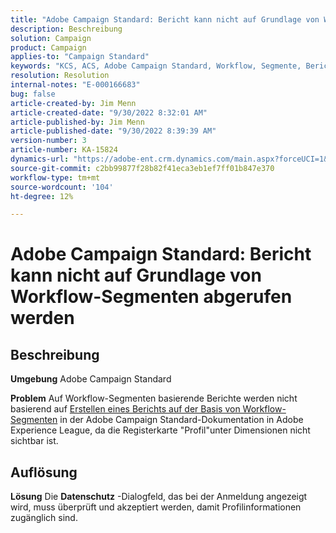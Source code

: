 ```yaml
---
title: "Adobe Campaign Standard: Bericht kann nicht auf Grundlage von Workflow-Segmenten abgerufen werden."
description: Beschreibung
solution: Campaign
product: Campaign
applies-to: "Campaign Standard"
keywords: "KCS, ACS, Adobe Campaign Standard, Workflow, Segmente, Bericht, FAQ"
resolution: Resolution
internal-notes: "E-000166683"
bug: false
article-created-by: Jim Menn
article-created-date: "9/30/2022 8:32:01 AM"
article-published-by: Jim Menn
article-published-date: "9/30/2022 8:39:39 AM"
version-number: 3
article-number: KA-15824
dynamics-url: "https://adobe-ent.crm.dynamics.com/main.aspx?forceUCI=1&pagetype=entityrecord&etn=knowledgearticle&id=446e2f58-9a40-ed11-9db1-0022480866ad"
source-git-commit: c2bb99877f28b82f41eca3eb1ef7ff01b847e370
workflow-type: tm+mt
source-wordcount: '104'
ht-degree: 12%

---
```


# Adobe Campaign Standard: Bericht kann nicht auf Grundlage von Workflow-Segmenten abgerufen werden

## Beschreibung


<b>Umgebung</b>
Adobe Campaign Standard

<b>Problem</b>
Auf Workflow-Segmenten basierende Berichte werden nicht basierend auf [Erstellen eines Berichts auf der Basis von Workflow-Segmenten](https://docs.adobe.com/content/help/de-DE/campaign-standard/using/reporting/customizing-reports/creating-a-report-workflow-segment.html) in der Adobe Campaign Standard-Dokumentation in Adobe Experience League, da die Registerkarte &quot;Profil&quot;unter Dimensionen nicht sichtbar ist.




## Auflösung


<b>Lösung</b>
Die <b>Datenschutz</b> -Dialogfeld, das bei der Anmeldung angezeigt wird, muss überprüft und akzeptiert werden, damit Profilinformationen zugänglich sind.

